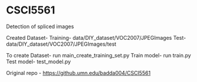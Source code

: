 # CSCI5561
Detection of spliced images

Created Dataset- 
Training- data/DIY_dataset/VOC2007/JPEGImages
Test- data/DIY_dataset/VOC2007/JPEGImages/test

To create Dataset- run main_create_training_set.py
Train model- run train.py
Test model- test_model.py

Original repo - https://github.umn.edu/badda004/CSCI5561
